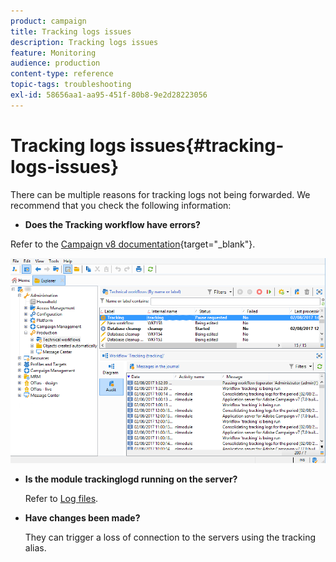 ```yaml
---
product: campaign
title: Tracking logs issues
description: Tracking logs issues
feature: Monitoring
audience: production
content-type: reference
topic-tags: troubleshooting
exl-id: 58656aa1-aa95-451f-80b8-9e2d28223056
---
```

# Tracking logs issues{#tracking-logs-issues}



There can be multiple reasons for tracking logs not being forwarded. We recommend that you check the following information:

* **Does the **Tracking** workflow have errors?**

Refer to the [Campaign v8 documentation](https://experienceleague.adobe.com/docs/campaign/automation/workflows/monitoring-workflows/monitor-technical-workflows.html){target="_blank"}.

  ![](assets/tracking_scheduled_task.png)

* **Is the module **trackinglogd** running on the server?**

  Refer to [Log files](../../production/using/log-files.md).

* **Have changes been made?**

  They can trigger a loss of connection to the servers using the tracking alias.

